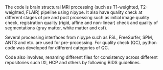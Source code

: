 The code is brain structural MRI processing (such as T1-weighted, T2-weighted, FLAIR) pipeline using nipype. It also have quality check at different stages of pre and post processing such as initial image quality check, registration quality (rigid, affine and non-linear) check and quality of segmentations (gray matter, white matter and csf).

Several processing interfaces from nipype such as FSL, FreeSurfer, SPM, ANTS and etc. are used for pre-processing. For quality check (QC), python code was developed for different categories of QC.

Code also involves, renaming different files for consistency across different repositories such IXI, HCP and others by following BIDS guidelines.
